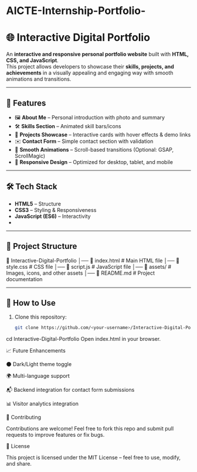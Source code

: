 # AICTE-Internship-Portfolio-

# 🌐 Interactive Digital Portfolio

An **interactive and responsive personal portfolio website** built with **HTML, CSS, and JavaScript**.  
This project allows developers to showcase their **skills, projects, and achievements** in a visually appealing and engaging way with smooth animations and transitions.

---

## 🚀 Features
- 🖼️ **About Me** – Personal introduction with photo and summary
- 🛠️ **Skills Section** – Animated skill bars/icons
- 📂 **Projects Showcase** – Interactive cards with hover effects & demo links
- ✉️ **Contact Form** – Simple contact section with validation
- 🎨 **Smooth Animations** – Scroll-based transitions (Optional: GSAP, ScrollMagic)
- 📱 **Responsive Design** – Optimized for desktop, tablet, and mobile

---

## 🛠️ Tech Stack
- **HTML5** – Structure
- **CSS3** – Styling & Responsiveness
- **JavaScript (ES6)** – Interactivity
- 

---

## 📂 Project Structure
📁 Interactive-Digital-Portfolio
│── 📄 index.html # Main HTML file
│── 📄 style.css # CSS file
│── 📄 script.js # JavaScript file
│── 📁 assets/ # Images, icons, and other assets
│── 📄 README.md # Project documentation


---

## 🎯 How to Use
1. Clone this repository:
   ```bash
   git clone https://github.com/<your-username>/Interactive-Digital-Portfolio.git

cd Interactive-Digital-Portfolio
Open index.html in your browser.



📈 Future Enhancements

🌑 Dark/Light theme toggle

🌍 Multi-language support

📬 Backend integration for contact form submissions

📊 Visitor analytics integration

🤝 Contributing

Contributions are welcome! Feel free to fork this repo and submit pull requests to improve features or fix bugs.

📜 License

This project is licensed under the MIT License – feel free to use, modify, and share.
